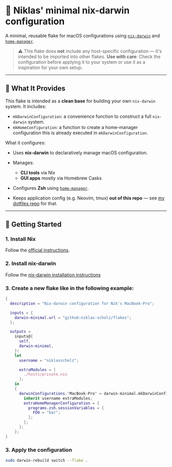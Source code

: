 # 🍎 Niklas' minimal nix-darwin configuration

A minimal, reusable flake for macOS configurations using [`nix-darwin`](https://github.com/LnL7/nix-darwin) and [`home-manager`](https://github.com/nix-community/home-manager).

> ⚠️ This flake does **not** include any host-specific configuration — it's intended to be imported into other flakes.
> **Use with care**: Check the configuration before applying it to your system or use it as a inspiration for your own setup.

---

## 🧠 What It Provides

This flake is intended as a **clean base** for building your own `nix-darwin` system. It includes:

- `mkDarwinConfiguration`: a convenience function to construct a full `nix-darwin` system.
- `mkHomeConfiguration`: a function to create a home-manager configuration this is already executed in `mkDarwinConfiguration`.

What it configures:

- Uses **nix-darwin** to declaratively manage macOS configuration.

- Manages:

  - **CLI tools** via Nix
  - **GUI apps** mostly via Homebrew Casks

- Configures **Zsh** using [`home-manager`](https://github.com/nix-community/home-manager).
- Keeps application config (e.g. Neovim, tmux) **out of this repo** — see [my dotfiles repo](https://github.com/niklas-scholz/dotfiles) for that.

---

## 🚀 Getting Started

### 1. Install Nix

Follow the [official instructions](https://nixos.org/download.html).

### 2. Install nix-darwin

Follow the [nix-darwin installation instructions](https://github.com/nix-darwin/nix-darwin?tab=readme-ov-file#getting-started)

### 3. Create a new flake like in the following example:

```nix
{
  description = "Nix-darwin configuration for Nik's MacBook-Pro";

  inputs = {
    darwin-minimal.url = "github:niklas-scholz/flakes";
  };

  outputs =
    inputs@{
      self,
      darwin-minimal,
    }:
    let
      username = "niklasscholz";

      extraModules = [
        ./hosts/private.nix
      ];
    in
    {
      darwinConfigurations."MacBook-Pro" = darwin-minimal.mkDarwinConfiguration {
        inherit username extraModules;
        extraHomeManagerConfiguration = {
          programs.zsh.sessionVariables = {
            FOO = "bar";
          };
        };
      };
    };
}
```

### 3. Apply the configuration

```bash
sudo darwin-rebuild switch --flake .
```
